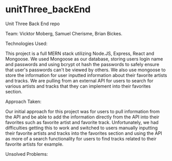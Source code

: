 # unitThree_backEnd
Unit Three Back End repo

Team: Vicktor Moberg, Samuel Cherisme, Brian Bickes. 

Technologies Used: 

This project is a full MERN stack utilizing Node.JS, Express, React and Mongoose. We used Mongoose as our database, storing users login name and passwords and using bcrypt ot hash the passwords to safely ensure that user's passwords can't be viewed by others. We also use mongoose to store the information for user inputted information about their favorite artists and tracks. We are pulling from an external API for users to search for various artists and tracks that they can implement into their favorites section. 

Approach Taken: 

Our initial approach for this project was for users to pull information from the API and be able to add the information directly from the API into their favorites such as favorite artist and favorite track. Unfortunately, we had difficulties getting this to work and switched to users manually inputting their favorite artists and tracks into the favorites section and using the API as more of a search functionality for users to find tracks related to their favorite artists for example. 

Unsolved Problems: 

